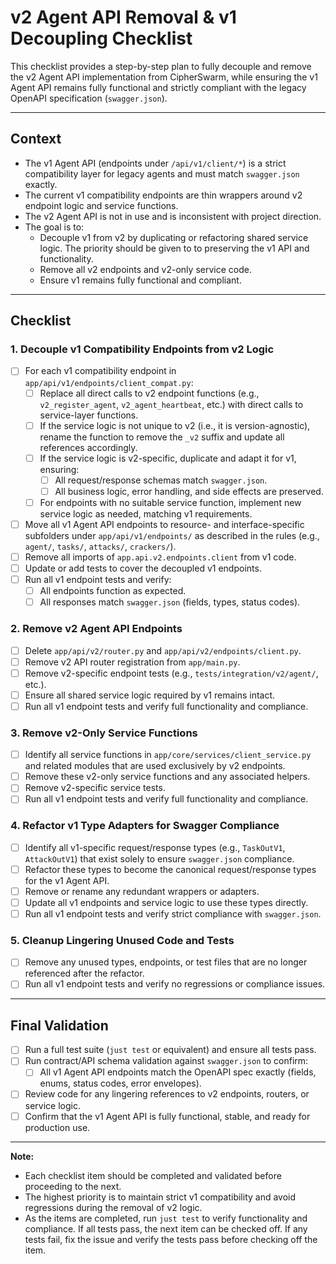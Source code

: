 # v2 Agent API Removal & v1 Decoupling Checklist

This checklist provides a step-by-step plan to fully decouple and remove the v2 Agent API implementation from CipherSwarm, while ensuring the v1 Agent API remains fully functional and strictly compliant with the legacy OpenAPI specification (`swagger.json`).

---

## Context

-   The v1 Agent API (endpoints under `/api/v1/client/*`) is a strict compatibility layer for legacy agents and must match `swagger.json` exactly.
-   The current v1 compatibility endpoints are thin wrappers around v2 endpoint logic and service functions.
-   The v2 Agent API is not in use and is inconsistent with project direction.
-   The goal is to:
    -   Decouple v1 from v2 by duplicating or refactoring shared service logic. The priority should be given to to preserving the v1 API and functionality.
    -   Remove all v2 endpoints and v2-only service code.
    -   Ensure v1 remains fully functional and compliant.

---

## Checklist

### 1. Decouple v1 Compatibility Endpoints from v2 Logic

-   [ ] For each v1 compatibility endpoint in `app/api/v1/endpoints/client_compat.py`:
    -   [ ] Replace all direct calls to v2 endpoint functions (e.g., `v2_register_agent`, `v2_agent_heartbeat`, etc.) with direct calls to service-layer functions.
    -   [ ] If the service logic is not unique to v2 (i.e., it is version-agnostic), rename the function to remove the `_v2` suffix and update all references accordingly.
    -   [ ] If the service logic is v2-specific, duplicate and adapt it for v1, ensuring:
        -   [ ] All request/response schemas match `swagger.json`.
        -   [ ] All business logic, error handling, and side effects are preserved.
    -   [ ] For endpoints with no suitable service function, implement new service logic as needed, matching v1 requirements.
-   [ ] Move all v1 Agent API endpoints to resource- and interface-specific subfolders under `app/api/v1/endpoints/` as described in the rules (e.g., `agent/`, `tasks/`, `attacks/`, `crackers/`).
-   [ ] Remove all imports of `app.api.v2.endpoints.client` from v1 code.
-   [ ] Update or add tests to cover the decoupled v1 endpoints.
-   [ ] Run all v1 endpoint tests and verify:
    -   [ ] All endpoints function as expected.
    -   [ ] All responses match `swagger.json` (fields, types, status codes).

### 2. Remove v2 Agent API Endpoints

-   [ ] Delete `app/api/v2/router.py` and `app/api/v2/endpoints/client.py`.
-   [ ] Remove v2 API router registration from `app/main.py`.
-   [ ] Remove v2-specific endpoint tests (e.g., `tests/integration/v2/agent/`, etc.).
-   [ ] Ensure all shared service logic required by v1 remains intact.
-   [ ] Run all v1 endpoint tests and verify full functionality and compliance.

### 3. Remove v2-Only Service Functions

-   [ ] Identify all service functions in `app/core/services/client_service.py` and related modules that are used exclusively by v2 endpoints.
-   [ ] Remove these v2-only service functions and any associated helpers.
-   [ ] Remove v2-specific service tests.
-   [ ] Run all v1 endpoint tests and verify full functionality and compliance.

### 4. Refactor v1 Type Adapters for Swagger Compliance

-   [ ] Identify all v1-specific request/response types (e.g., `TaskOutV1`, `AttackOutV1`) that exist solely to ensure `swagger.json` compliance.
-   [ ] Refactor these types to become the canonical request/response types for the v1 Agent API.
-   [ ] Remove or rename any redundant wrappers or adapters.
-   [ ] Update all v1 endpoints and service logic to use these types directly.
-   [ ] Run all v1 endpoint tests and verify strict compliance with `swagger.json`.

### 5. Cleanup Lingering Unused Code and Tests

-   [ ] Remove any unused types, endpoints, or test files that are no longer referenced after the refactor.
-   [ ] Run all v1 endpoint tests and verify no regressions or compliance issues.

---

## Final Validation

-   [ ] Run a full test suite (`just test` or equivalent) and ensure all tests pass.
-   [ ] Run contract/API schema validation against `swagger.json` to confirm:
    -   [ ] All v1 Agent API endpoints match the OpenAPI spec exactly (fields, enums, status codes, error envelopes).
-   [ ] Review code for any lingering references to v2 endpoints, routers, or service logic.
-   [ ] Confirm that the v1 Agent API is fully functional, stable, and ready for production use.

---

**Note:**

-   Each checklist item should be completed and validated before proceeding to the next.
-   The highest priority is to maintain strict v1 compatibility and avoid regressions during the removal of v2 logic.
-   As the items are completed, run `just test` to verify functionality and compliance. If all tests pass, the next item can be checked off. If any tests fail, fix the issue and verify the tests pass before checking off the item.
